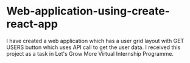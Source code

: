 # Web-application-using-create-react-app
I have created a web application which has a user grid layout with GET USERS button which uses API call to get the user data.
I received this project as a task in Let's Grow More Virtual Internship Programme.
